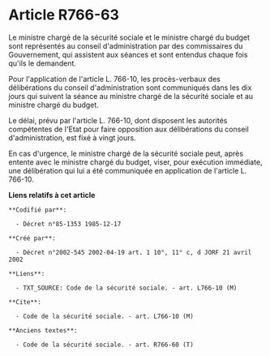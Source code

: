 # Article R766-63

Le ministre chargé de la sécurité sociale et le ministre chargé du budget sont représentés au conseil d'administration par
des commissaires du Gouvernement, qui assistent aux séances et sont entendus chaque fois qu'ils le demandent. 

Pour l'application de l'article L. 766-10, les procès-verbaux des délibérations du conseil d'administration sont communiqués
dans les dix jours qui suivent la séance au ministre chargé de la sécurité sociale et au ministre chargé du budget. 

Le délai, prévu par l'article L. 766-10, dont disposent les autorités compétentes de l'Etat pour faire opposition aux
délibérations du conseil d'administration, est fixé à vingt jours.

En cas d'urgence, le ministre chargé de la sécurité sociale peut, après entente avec le ministre chargé du budget, viser,
pour exécution immédiate, une délibération qui lui a été communiquée en application de l'article L. 766-10.

**Liens relatifs à cet article**

	**Codifié par**:

	  - Décret n°85-1353 1985-12-17

	**Créé par**:

	  - Décret n°2002-545 2002-04-19 art. 1 10°, 11° c, d JORF 21 avril 2002

	**Liens**:

	  - TXT_SOURCE: Code de la sécurité sociale. - art. L766-10 (M)

	**Cite**:

	  - Code de la sécurité sociale. - art. L766-10 (M)

	**Anciens textes**:

	  - Code de la sécurité sociale. - art. R766-60 (T)
